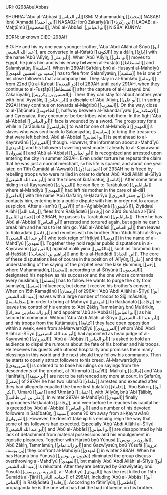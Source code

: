 URI: 0298AbulAbbas

SHUHRA: ʾAbū al-ʿAbbāsỉ [[أبو العباس]]
ISM: Muḥammadủȵ [[محمد]]
NASAB1: Ibnủ ʾAḥmadả [[ابن أحمد]]
NASAB2: Ibnủ Zakarīyāʾả [[ابن زكرياء]]
LAQAB: al-Maḫṭūmủ [[المخطوم]], ʾAbū al-ʿAbbāsỉ [[أبو العباس]]
NISBA: 
KUNYA: 

BORN: unknown
DIED: 298AH

BIO: He and his by one year younger brother, ʾAbū ʿAbdỉ Allãhỉ al-Šīʿīyủ [[أبو عبد الله الشيعي]], are converted in al-Kūfaŧủ [[الكوفة]] by a dāʿỉȵ [[داع]] with the name ʾAbū ʿAlīyỉȵ [[أبو علي]]. When ʾAbū ʿAlīyỉȵ [[أبو علي]] moves to Egypt, he joins him and is his envoy between al-Fusṭāṭủ [[الفسطاط]] and Salamīyaŧủȵ [[سلمية]]. When in 289AH Saʿīdủȵ bnủ al-Ḥusaynỉ al-Mahdīyủ [[سعيد بن الحسين المهدي]] has to flee from Salamīyaŧủȵ [[سلمية]] he is one of his close followers that accompany him. They stay in al-Ramlaŧủ [[الرملة]] from 22nd Ḏū al-Ḳaʿdaŧỉ [[ذو القعدة]] of 289AH until early 291AH, when they continue to al-Fusṭāṭủ [[الفسطاط]] after the capture of al-Ḥusaynủ bnủ Zakarūyaŧỉȵ [[الحسين بن زكروية]]. There they can stay for about another year with Ibnủ ʿAyyāšỉȵ [[ابن عياش]] a disciple of ʾAbū ʿAlīyỉȵ [[أبو علي]]. In spring 292AH they continue on towards al-Maġribủ [[المغرب]]. On the way, close to al-Ṭāḥūnaŧủ [[الطاحونة]], halfway between al-ʾIskandarīyaŧủ [[الإسكندرية]] and Cyrenaica, they encounter berber tribes who rob them. In the fight ʾAbū al-ʿAbbāsỉ [[أبو العباس]]’ face is wounded by a sword. The group stay for a while in Ṭarābulusủ [[طرابلس]] to wait for one of al-Mahdīyủ [[المهدي]]’s slaves who was sent back to Salamīyaŧủȵ [[سلمية]] to bring the treasures that were left behind. ʾAbū al-ʿAbbāsỉ [[أبو العباس]] is sent ahead to al-Ḳayrawānủ [[القيروان]] though. However, the information about al-Mahdīyủ [[المهدي]] and his followers travelling west made it already to al-Ḳayrawānủ [[القيروان]] and ʾAbū al-ʿAbbāsỉ [[أبو العباس]] is recognized and arrested upon entering the city in summer 292AH. Even under torture he repeats the claim that he was just a normal merchant, so his life is spared, and about one year later, on 11th Ǧumādá al-ʾAwwalủ [[جمادى الأول]] of 293AH he is freed by rebelling troops who were rallied in order to defeat ʾAbū ʿAbdỉ Allãhỉ al-Šīʿīyủ [[أبو عبد الله الشيعي]] and the tribes of Kutāmaŧủȵ [[كتامة]]. After some time in hiding in al-Ḳayrawānủ [[القيروان]] he can flee to Ṭarābulusủ [[طرابلس]] where al-Mahdīyủ [[المهدي]] had left his mother in the care of al-dāʿī [[الداعي]] with the name ʾAbū Ǧaʿfarỉȵ al-Ḫazarīyủ [[أبو جعفر الخزري]]. He contacts him, entering into a public dispute with him in order not to arouse suspicion. After al-ʾamīrủ [[الأمير]] of al-ʾAġlabīyūnả [[الأغلبيون]], Ziyādaŧủ Allãhỉ [[زيادة الله]], flees from Raḳḳādaŧủ [[رقادة]] on 23rd Ǧumādá al-Ṯānī [[جمادى الثاني]] of 296AH, he passes by Ṭarābulusủ [[طرابلس]]. There he has ʾAbū al-ʿAbbāsỉ [[أبو العباس]] arrested and tortured again, but again he can’t break him and he has to let him go. ʾAbū al-ʿAbbāsỉ [[أبو العباس]] then leaves to Raḳḳādaŧủ [[رقادة]] and reunites with his brother ʾAbū ʿAbdỉ Allãhỉ al-Šīʿīyủ [[أبو عبد الله الشيعي]] who took reign of ʾIfrīḳiyā [[إفريقيا]] in the name of al-Mahdīyủ [[المهدي]]. Together they hold regular public disputations in al-Ḳayrawānủ [[القيروان]] against mālikīyūnả [[مالكيون]], such as ʾIbrāhīmủ bnủ al-Ḫaššābỉ [[إبراهيم بن الخشاب]] and Ibnủ al-Ḥaddādỉ [[ابن الحداد]]. The core of these disputations lies of course in the position of ʿAlīyủȵ [[علي]] and the understanding of the saying of the prophet near the lake Ḫummủȵ [[خم]], where Muḥammadủȵ [[محمد]], according to al-Šīʿīyūnả [[الشيعيون]], designated his nephew as his successor and the one whose commands every muslimủȵ [[مسلم]] has to follow. He wants to purge the city from sunnīyủȵ [[سني]] influences, but doesn’t receive his brother’s consent. When on 15th Ramaḍānủ [[رمضان]] of 296AH ʾAbū ʿAbdỉ Allãhỉ al-Šīʿīyủ [[أبو عبد الله الشيعي]] leaves with a large number of troops to Siǧilmāsaŧủȵ [[سجلماسة]] in order to bring al-Mahdīyủ [[المهدي]] to Raḳḳādaŧủ [[رقادة]] he leaves the control of his empire to ʾAbū Zākỉȵ Tammāmủȵ bnủ Muʿārikỉȵ [[أبو زاك تمام بن معارك]] and appoints ʾAbū al-ʿAbbāsỉ [[أبو العباس]] as his second in command. Without ʾAbū ʿAbdỉ Allãhỉ al-Šīʿīyủ [[أبو عبد الله الشيعي]] and his troops from the Kutāmaŧủȵ [[كتامة]] they face open opposition within a week, even from al-Marwarrūḏīyủ [[المروروذي]] whom ʾAbū ʿAbdỉ Allãhỉ al-Šīʿīyủ [[أبو عبد الله الشيعي]] had appointed as head judge of al-Ḳayrawānủ [[القيروان]]. ʾAbū al-ʿAbbāsỉ [[أبو العباس]] is asked to hold an audience to dispel the rumours about the fate of his brother and his troops. He receives his guests with utmost hospitality and promises them many blessings in this world and the next should they follow his commands. Then he starts to openly attract followers to his creed. Al-Marwarrūḏīyủ [[المروروذي]] is ordered to to base his rulings on sayings from the descendents of the prophet, al-ʾAʾimmaŧủ [[الأئمة]]. Mālikủȵ [[مالك]] and ʾAbū Ḥanīfaŧỉȵ [[أبو حنيفة]] are not to be referenced any more at court. In Ṣafarủȵ [[صفر]] of 297AH he has two ʿulamāʾủ [[علماء]] arrested and executed after they had allegedly equalled the three first ḫulafāʾủ [[خلفاء]], ʾAbū Bakrỉȵ [[أبو بكر]], ʿUmarủ [[عمر]] and ʿUṯmānủ [[عثمان]], with ʿAlīyủȵ bnủ ʾAbī Ṭālibỉȵ [[علي بن أبي طالب]]. In winter 297AH al-Mahdīyủ [[المهدي]] finally approaches Raḳḳādaŧủ [[رقادة]], and even before he reaches his capital he is greeted by ʾAbū al-ʿAbbāsỉ [[أبو العباس]] and a number of his devoted followers in Sabībaŧủȵ [[سبيبة]] some 90 km away from al-Ḳayrawānủ [[القيروان]]. However, he doesn’t take up his ensuing reign the way that some of his followers had expected. Especially ʾAbū ʿAbdỉ Allãhỉ al-Šīʿīyủ [[أبو عبد الله الشيعي]] and ʾAbū al-ʿAbbāsỉ [[أبو العباس]] are disappointed by his lack of detachment from material possessions and his endulgement in egoistic pleasures. Together with Hārūnủ bnủ Yūnusả [[هارون بن يونس]], ʾAbū Zākỉȵ Tammāmủȵ [[أبو زاك تمام]] and Ġazwīyaŧủȵ bnủ Yūsufả [[غزوية بن يوسف]] they confront al-Mahdīyủ [[المهدي]] in winter 298AH. When he has Hārūnủ bnủ Yūnusả [[هارون بن يونس]] eliminated the group discuss overthrowing al-Mahdīyủ [[المهدي]], but mainly ʾAbū ʿAbdỉ Allãhỉ al-Šīʿīyủ [[أبو عبد الله الشيعي]] is reluctant. After they are betrayed by Ġazwīyaŧủȵ bnủ Yūsufả [[غزوية بن يوسف]], al-Mahdīyủ [[المهدي]] has the rest killed on 15th Ǧumādá al-Ṯānī [[جمادى الثاني]] of 298AH, including ʾAbū al-ʿAbbāsỉ [[أبو العباس]] in Raḳḳādaŧủ [[رقادة]]. According to fāṭimīyủȵ [[فاطمي]] propaganda he is the one who has had the bad influence on his brother.

